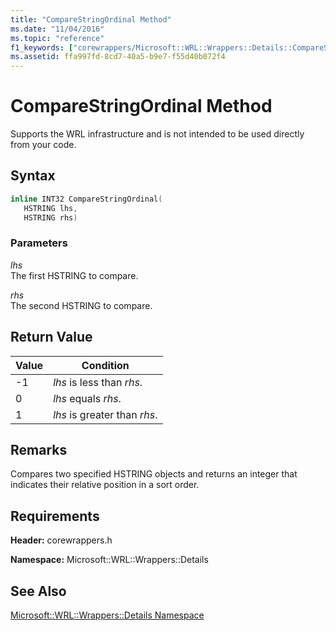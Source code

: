 ```yaml
---
title: "CompareStringOrdinal Method"
ms.date: "11/04/2016"
ms.topic: "reference"
f1_keywords: ["corewrappers/Microsoft::WRL::Wrappers::Details::CompareStringOrdinal"]
ms.assetid: ffa997fd-8cd7-40a5-b9e7-f55d40b072f4
---
```

# CompareStringOrdinal Method

Supports the WRL infrastructure and is not intended to be used directly from your code.

## Syntax

```cpp
inline INT32 CompareStringOrdinal(
   HSTRING lhs,
   HSTRING rhs)
```

### Parameters

*lhs*<br/>
The first HSTRING to compare.

*rhs*<br/>
The second HSTRING to compare.

## Return Value

|Value|Condition|
|-----------|---------------|
|-1|*lhs* is less than *rhs*.|
|0|*lhs* equals *rhs*.|
|1|*lhs* is greater than *rhs*.|

## Remarks

Compares two specified HSTRING objects and returns an integer that indicates their relative position in a sort order.

## Requirements

**Header:** corewrappers.h

**Namespace:** Microsoft::WRL::Wrappers::Details

## See Also

[Microsoft::WRL::Wrappers::Details Namespace](microsoft-wrl-wrappers-details-namespace.md)